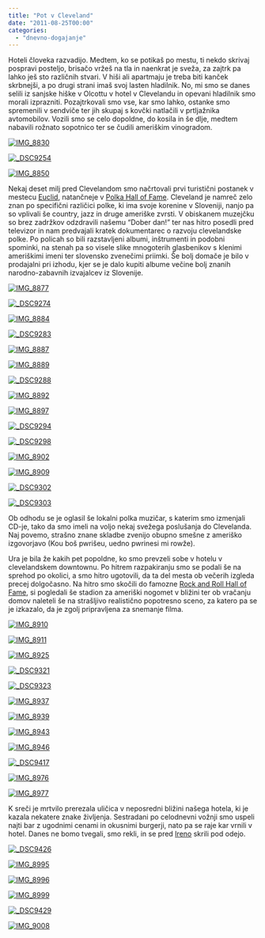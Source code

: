 ```yaml
---
title: "Pot v Cleveland"
date: "2011-08-25T00:00"
categories:
  - "dnevno-dogajanje"
---
```


Hoteli človeka razvadijo. Medtem, ko se potikaš po mestu, ti nekdo skrivaj pospravi posteljo, brisačo vržeš na tla in naenkrat je sveža, za zajtrk pa lahko ješ sto različnih stvari. V hiši ali apartmaju je treba biti kanček skrbnejši, a po drugi strani imaš svoj lasten hladilnik. No, mi smo se danes selili iz sanjske hiške v Olcottu v hotel v Clevelandu in opevani hladilnik smo morali izprazniti. Pozajtrkovali smo vse, kar smo lahko, ostanke smo spremenili v sendviče ter jih skupaj s kovčki natlačili v prtljažnika avtomobilov. Vozili smo se celo dopoldne, do kosila in še dlje, medtem nabavili rožnato sopotnico ter se čudili ameriškim vinogradom.

[![IMG_8830](/images/amerika/img_8830.jpg "IMG_8830")](/images/amerika/img_8830.jpg)

[![_DSC9254](/images/amerika/dsc9254.jpg "_DSC9254")](/images/amerika/dsc9254.jpg)

[![IMG_8850](/images/amerika/img_8850.jpg "IMG_8850")](/images/amerika/img_8850.jpg)

Nekaj deset milj pred Clevelandom smo načrtovali prvi turistični postanek v mestecu [Euclid](http://en.wikipedia.org/wiki/Euclid,_Ohio), natančneje v [Polka Hall of Fame](http://en.wikipedia.org/wiki/National_Cleveland-Style_Polka_Hall_of_Fame). Cleveland je namreč zelo znan po specifični različici polke, ki ima svoje korenine v Sloveniji, nanjo pa so vplivali še country, jazz in druge ameriške zvrsti. V obiskanem muzejčku so brez zadržkov odzdravili našemu “Dober dan!” ter nas hitro posedli pred televizor in nam predvajali kratek dokumentarec o razvoju clevelandske polke. Po policah so bili razstavljeni albumi, inštrumenti in podobni spominki, na stenah pa so visele slike mnogoterih glasbenikov s klenimi ameriškimi imeni ter slovensko zvenečimi priimki. Še bolj domače je bilo v prodajalni pri izhodu, kjer se je dalo kupiti albume večine bolj znanih narodno-zabavnih izvajalcev iz Slovenije.

[![IMG_8877](/images/amerika/img_8877.jpg "IMG_8877")](/images/amerika/img_8877.jpg)

[![_DSC9274](/images/amerika/dsc9274.jpg "_DSC9274")](/images/amerika/dsc9274.jpg)

[![IMG_8884](/images/amerika/img_8884.jpg "IMG_8884")](/images/amerika/img_8884.jpg)

[![_DSC9283](/images/amerika/dsc9283.jpg "_DSC9283")](/images/amerika/dsc9283.jpg)

[![IMG_8887](/images/amerika/img_8887.jpg "IMG_8887")](/images/amerika/img_8887.jpg)

[![IMG_8889](/images/amerika/img_8889.jpg "IMG_8889")](/images/amerika/img_8889.jpg)

[![_DSC9288](/images/amerika/dsc9288.jpg "_DSC9288")](/images/amerika/dsc9288.jpg)

[![IMG_8892](/images/amerika/img_8892.jpg "IMG_8892")](/images/amerika/img_8892.jpg)

[![IMG_8897](/images/amerika/img_8897.jpg "IMG_8897")](/images/amerika/img_8897.jpg)

[![_DSC9294](/images/amerika/dsc9294.jpg "_DSC9294")](/images/amerika/dsc9294.jpg)

[![_DSC9298](/images/amerika/dsc9298.jpg "_DSC9298")](/images/amerika/dsc9298.jpg)

[![IMG_8902](/images/amerika/img_8902.jpg "IMG_8902")](/images/amerika/img_8902.jpg)

[![IMG_8909](/images/amerika/img_8909.jpg "IMG_8909")](/images/amerika/img_8909.jpg)

[![_DSC9302](/images/amerika/dsc9302.jpg "_DSC9302")](/images/amerika/dsc9302.jpg)

[![_DSC9303](/images/amerika/dsc9303.jpg "_DSC9303")](/images/amerika/dsc9303.jpg)

Ob odhodu se je oglasil še lokalni polka muzičar, s katerim smo izmenjali CD-je, tako da smo imeli na voljo nekaj svežega poslušanja do Clevelanda. Naj povemo, strašno znane skladbe zvenijo obupno smešne z ameriško izgovorjavo (Kou boš pwrišeu, uedno pwrinesi mi rowže).

Ura je bila že kakih pet popoldne, ko smo prevzeli sobe v hotelu v clevelandskem downtownu. Po hitrem razpakiranju smo se podali še na sprehod po okolici, a smo hitro ugotovili, da ta del mesta ob večerih izgleda precej dolgočasno. Na hitro smo skočili do famozne [Rock and Roll Hall of Fame](http://rockhall.com/), si pogledali še stadion za ameriški nogomet v bližini ter ob vračanju domov naleteli še na strašljivo realistično popotresno sceno, za katero pa se je izkazalo, da je zgolj pripravljena za snemanje filma.

[![IMG_8910](/images/amerika/img_8910.jpg "IMG_8910")](/images/amerika/img_8910.jpg)

[![IMG_8911](/images/amerika/img_8911.jpg "IMG_8911")](/images/amerika/img_8911.jpg)

[![IMG_8925](/images/amerika/img_8925.jpg "IMG_8925")](/images/amerika/img_8925.jpg)

[![_DSC9321](/images/amerika/dsc9321.jpg "_DSC9321")](/images/amerika/dsc9321.jpg)

[![_DSC9323](/images/amerika/dsc9323.jpg "_DSC9323")](/images/amerika/dsc9323.jpg)

[![IMG_8937](/images/amerika/img_8937.jpg "IMG_8937")](/images/amerika/img_8937.jpg)

[![IMG_8939](/images/amerika/img_8939.jpg "IMG_8939")](/images/amerika/img_8939.jpg)

[![IMG_8943](/images/amerika/img_8943.jpg "IMG_8943")](/images/amerika/img_8943.jpg)

[![IMG_8946](/images/amerika/img_8946.jpg "IMG_8946")](/images/amerika/img_8946.jpg)

[![_DSC9417](/images/amerika/dsc9417.jpg "_DSC9417")](/images/amerika/dsc9417.jpg)

[![IMG_8976](/images/amerika/img_8976.jpg "IMG_8976")](/images/amerika/img_8976.jpg)

[![IMG_8977](/images/amerika/img_8977.jpg "IMG_8977")](/images/amerika/img_8977.jpg)

K sreči je mrtvilo prerezala uličica v neposredni bližini našega hotela, ki je kazala nekatere znake življenja. Sestradani po celodnevni vožnji smo uspeli najti bar z ugodnimi cenami in okusnimi burgerji, nato pa se raje kar vrnili v hotel. Danes ne bomo tvegali, smo rekli, in se pred [Ireno](http://www.hurricanezone.net/#09l) skrili pod odejo.

[![_DSC9426](/images/amerika/dsc9426.jpg "_DSC9426")](/images/amerika/dsc9426.jpg)

[![IMG_8995](/images/amerika/img_8995.jpg "IMG_8995")](/images/amerika/img_8995.jpg)

[![IMG_8996](/images/amerika/img_8996.jpg "IMG_8996")](/images/amerika/img_8996.jpg)

[![IMG_8999](/images/amerika/img_8999.jpg "IMG_8999")](/images/amerika/img_8999.jpg)

[![_DSC9429](/images/amerika/dsc9429.jpg "_DSC9429")](/images/amerika/dsc9429.jpg)

[![IMG_9008](/images/amerika/img_9008.jpg "IMG_9008")](/images/amerika/img_9008.jpg)
